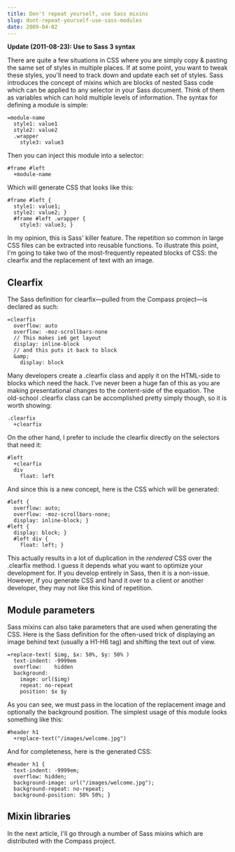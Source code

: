 ```yaml
---
title: Don't repeat yourself, use Sass mixins
slug: dont-repeat-yourself-use-sass-modules
date: 2009-04-02
---
```


**Update (2011-08-23): Use to Sass 3 syntax**

There are quite a few situations in CSS where you are simply copy &amp; pasting the same set of styles in multiple places. If at some point, you want to tweak these styles, you'll need to track down and update each set of styles. Sass introduces the concept of mixins which are blocks of nested Sass code which can be applied to any selector in your Sass document. Think of them as variables which can hold multiple levels of information. The syntax for defining a module is simple:

    =module-name
      style1: value1
      style2: value2
      .wrapper
        style3: value3
  
Then you can inject this module into a selector:

    #frame #left
      +module-name

Which will generate CSS that looks like this:

    #frame #left {
      style1: value1;
      style2: value2; }
      #frame #left .wrapper {
        style3: value3; }

In my opinion, this is Sass' killer feature. The repetition so common in large CSS files can be extracted into reusable functions. To illustrate this point, I'm going to take two of the most-frequently repeated blocks of CSS: the clearfix and the replacement of text with an image.

Clearfix
--------
The Sass definition for clearfix—pulled from the Compass project—is declared as such:

    =clearfix
      overflow: auto
      overflow: -moz-scrollbars-none
      // This makes ie6 get layout
      display: inline-block
      // and this puts it back to block
      &amp;
        display: block

Many developers create a .clearfix class and apply it on the HTML-side to blocks which need the hack. I've never been a huge fan of this as you are making presentational changes to the content-side of the equation. The old-school .clearfix class can be accomplished pretty simply though, so it is worth showing:

    .clearfix
      +clearfix
    
On the other hand, I prefer to include the clearfix directly on the selectors that need it:

    #left
      +clearfix
      div
        float: left

And since this is a new concept, here is the CSS which will be generated:

    #left {
      overflow: auto;
      overflow: -moz-scrollbars-none;
      display: inline-block; }
    #left {
      display: block; }
      #left div {
        float: left; }

This actually results in a lot of duplication in the <em>rendered</em> CSS over the .clearfix method. I guess it depends what you want to optimize your development for. If you develop entirely in Sass, then it is a non-issue. However, if you generate CSS and hand it over to a client or another developer, they may not like this kind of repetition.

Module parameters
-----------------
Sass mixins can also take parameters that are used when generating the CSS. Here is the Sass definition for the often-used trick of displaying an image behind text (usually a H1-H6 tag) and shifting the text out of view.

    =replace-text( $img, $x: 50%, $y: 50% )
      text-indent: -9999em
      overflow:    hidden
      background:
        image: url($img)
        repeat: no-repeat
        position: $x $y

As you can see, we must pass in the location of the replacement image and optionally the background position. The simplest usage of this module looks something like this:

    #header h1
      +replace-text("/images/welcome.jpg")

And for completeness, here is the generated CSS:

    #header h1 {
      text-indent: -9999em;
      overflow: hidden;
      background-image: url("/images/welcome.jpg");
      background-repeat: no-repeat;
      background-position: 50% 50%; }
    
Mixin libraries
---------------
In the next article, I'll go through a number of Sass mixins which are distributed with the Compass project.